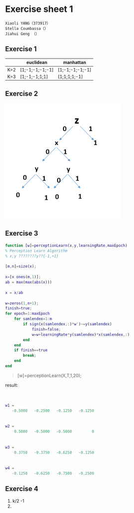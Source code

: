 # Exercise sheet 1

	Xiaoli YANG（373917）
    Stella Coumbassa（）
    Jiahui Geng （）

## Exercise 1

|        | euclidean | manhattan |
|--------| --------- | ------------- |
| K=2  |[1;-1;-1;-1;-1]| [1;-1;-1;-1;-1]|
| K=3  |[1;-1;-1;1;1] | [1;1;1;1;-1]| 


## Exercise 2

![](FoDS_Assignment_1.png)

## Exercise 3

``` matlab
function [w]=perceptionLearn(x,y,learningRate,maxEpoch)  
% Perception Learn Algorithm  
% x,y ????????y??{-1,+1}  
  
[m,n]=size(x);

x=[x ones(m,1)];  
ab = max(max(abs(x)))

x = x/ab

w=zeros(1,n+1);
finish=true;  
for epoch=1:maxEpoch  
    for samlendex=1:m  
        if sign(x(samlendex,:)*w')~=y(samlendex)
            finish=false;  
            w=w+learningRate*y(samlendex)*x(samlendex,:)
        end  
    end  
    if finish==true  
        break;  
    end  
end  
```

> [w]=perceptionLearn(X,T,1,20);

  result:

``` matlab


w1 =
   -0.5000   -0.2500   -0.1250   -0.1250


w2 =
    0.5000   -0.5000   -0.5000         0


w3 =
    0.3750   -0.3750   -0.6250   -0.1250


w4 =
   -0.1250   -0.6250   -0.7500   -0.2500
``` 

## Exercise 4
 1. k/2 -1
 2. 